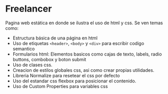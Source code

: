 # Freelancer

Pagina web estática en donde se ilustra el uso de html y css.
Se ven temas como:

- Estructura básica de una página en html
- Uso de etiquetas `<header>`, `<body>` y `<div>` para escribir codigo semantico
- Formularios html: Elementos basicos como cajas de texto, labels, radio buttons, combobox y boton submit
- Uso de clases css.
- Creacion de estilos globales css, asi como crear propias utilidades.
- Libreria Normalize para resetear el css por defecto
- Uso del estandar css flexbox para posicionar el contenido.
- Uso de Custom Properties para variables css
